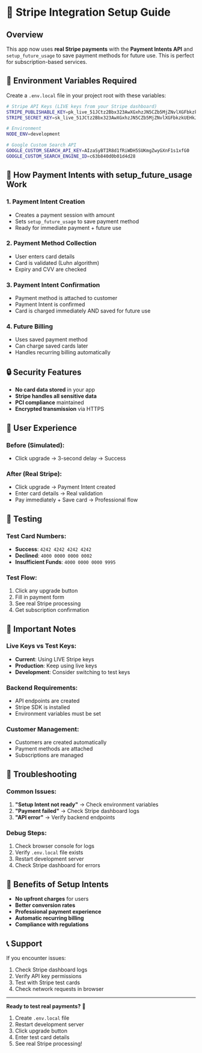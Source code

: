 # 🚀 Stripe Integration Setup Guide

## Overview
This app now uses **real Stripe payments** with the **Payment Intents API** and `setup_future_usage` to save payment methods for future use. This is perfect for subscription-based services.

## 🔑 Environment Variables Required

Create a `.env.local` file in your project root with these variables:

```bash
# Stripe API Keys (LIVE keys from your Stripe dashboard)
STRIPE_PUBLISHABLE_KEY=pk_live_51JCtz2Bbx323AwXGxhzJN5CZb5MjZNvlXGFbkzkUEHkJ9OMn6OExWYfghF4k1VMbj58dTz1E9iiveEeTfFVxsg07005joJc63B
STRIPE_SECRET_KEY=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

# Environment
NODE_ENV=development

# Google Custom Search API
GOOGLE_CUSTOM_SEARCH_API_KEY=AIzaSyBTIR8d1fRiWDH5SUKmgZwyGXnF1s1xfG0
GOOGLE_CUSTOM_SEARCH_ENGINE_ID=c63b840d0b01d4d28
```

## 🎯 How Payment Intents with setup_future_usage Work

### 1. **Payment Intent Creation**
- Creates a payment session with amount
- Sets `setup_future_usage` to save payment method
- Ready for immediate payment + future use

### 2. **Payment Method Collection**
- User enters card details
- Card is validated (Luhn algorithm)
- Expiry and CVV are checked

### 3. **Payment Intent Confirmation**
- Payment method is attached to customer
- Payment Intent is confirmed
- Card is charged immediately AND saved for future use

### 4. **Future Billing**
- Uses saved payment method
- Can charge saved cards later
- Handles recurring billing automatically

## 🔒 Security Features

- **No card data stored** in your app
- **Stripe handles all sensitive data**
- **PCI compliance** maintained
- **Encrypted transmission** via HTTPS

## 📱 User Experience

### **Before (Simulated):**
- Click upgrade → 3-second delay → Success

### **After (Real Stripe):**
- Click upgrade → Payment Intent created
- Enter card details → Real validation
- Pay immediately + Save card → Professional flow

## 🧪 Testing

### **Test Card Numbers:**
- **Success**: `4242 4242 4242 4242`
- **Declined**: `4000 0000 0000 0002`
- **Insufficient Funds**: `4000 0000 0000 9995`

### **Test Flow:**
1. Click any upgrade button
2. Fill in payment form
3. See real Stripe processing
4. Get subscription confirmation

## 🚨 Important Notes

### **Live Keys vs Test Keys:**
- **Current**: Using LIVE Stripe keys
- **Production**: Keep using live keys
- **Development**: Consider switching to test keys

### **Backend Requirements:**
- API endpoints are created
- Stripe SDK is installed
- Environment variables must be set

### **Customer Management:**
- Customers are created automatically
- Payment methods are attached
- Subscriptions are managed

## 🔧 Troubleshooting

### **Common Issues:**
1. **"Setup Intent not ready"** → Check environment variables
2. **"Payment failed"** → Check Stripe dashboard logs
3. **"API error"** → Verify backend endpoints

### **Debug Steps:**
1. Check browser console for logs
2. Verify `.env.local` file exists
3. Restart development server
4. Check Stripe dashboard for errors

## 🎉 Benefits of Setup Intents

- **No upfront charges** for users
- **Better conversion rates**
- **Professional payment experience**
- **Automatic recurring billing**
- **Compliance with regulations**

## 📞 Support

If you encounter issues:
1. Check Stripe dashboard logs
2. Verify API key permissions
3. Test with Stripe test cards
4. Check network requests in browser

---

**Ready to test real payments?** 🚀

1. Create `.env.local` file
2. Restart development server
3. Click upgrade button
4. Enter test card details
5. See real Stripe processing!
